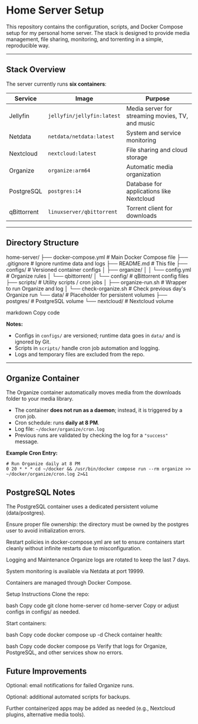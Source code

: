 # Home Server Setup

This repository contains the configuration, scripts, and Docker Compose setup for my personal home server. The stack is designed to provide media management, file sharing, monitoring, and torrenting in a simple, reproducible way.

---

## Stack Overview

The server currently runs **six containers**:

| Service        | Image                        | Purpose                                                                 |
|----------------|------------------------------|-------------------------------------------------------------------------|
| Jellyfin       | `jellyfin/jellyfin:latest`   | Media server for streaming movies, TV, and music                        |
| Netdata        | `netdata/netdata:latest`     | System and service monitoring                                           |
| Nextcloud      | `nextcloud:latest`           | File sharing and cloud storage                                           |
| Organize       | `organize:arm64`             | Automatic media organization                                            |
| PostgreSQL     | `postgres:14`                | Database for applications like Nextcloud                                |
| qBittorrent    | `linuxserver/qbittorrent`    | Torrent client for downloads                                            |

---

## Directory Structure

home-server/
├── docker-compose.yml # Main Docker Compose file
├── .gitignore # Ignore runtime data and logs
├── README.md # This file
├── configs/ # Versioned container configs
│ ├── organize/
│ │ └── config.yml # Organize rules
│ └── qbittorrent/
│ └── config/ # qBittorrent config files
├── scripts/ # Utility scripts / cron jobs
│ ├── organize-run.sh # Wrapper to run Organize and log
│ └── check-organize.sh # Check previous day's Organize run
└── data/ # Placeholder for persistent volumes
├── postgres/ # PostgreSQL volume
└── nextcloud/ # Nextcloud volume

markdown
Copy code

**Notes:**

- Configs in `configs/` are versioned; runtime data goes in `data/` and is ignored by Git.
- Scripts in `scripts/` handle cron job automation and logging.
- Logs and temporary files are excluded from the repo.

---

## Organize Container

The Organize container automatically moves media from the downloads folder to your media library.

- The container **does not run as a daemon**; instead, it is triggered by a cron job.
- Cron schedule: runs **daily at 8 PM**.
- Log file: `~/docker/organize/cron.log`
- Previous runs are validated by checking the log for a `"success"` message.

**Example Cron Entry:**

```cron
# Run Organize daily at 8 PM
0 20 * * * cd ~/docker && /usr/bin/docker compose run --rm organize >> ~/docker/organize/cron.log 2>&1
```
## PostgreSQL Notes
The PostgreSQL container uses a dedicated persistent volume (data/postgres).

Ensure proper file ownership: the directory must be owned by the postgres user to avoid initialization errors.

Restart policies in docker-compose.yml are set to ensure containers start cleanly without infinite restarts due to misconfiguration.

Logging and Maintenance
Organize logs are rotated to keep the last 7 days.

System monitoring is available via Netdata at port 19999.

Containers are managed through Docker Compose.

Setup Instructions
Clone the repo:

bash
Copy code
git clone <your-github-repo-url> home-server
cd home-server
Copy or adjust configs in configs/ as needed.

Start containers:

bash
Copy code
docker compose up -d
Check container health:

bash
Copy code
docker compose ps
Verify that logs for Organize, PostgreSQL, and other services show no errors.

## Future Improvements
Optional: email notifications for failed Organize runs.

Optional: additional automated scripts for backups.

Further containerized apps may be added as needed (e.g., Nextcloud plugins, alternative media tools).
